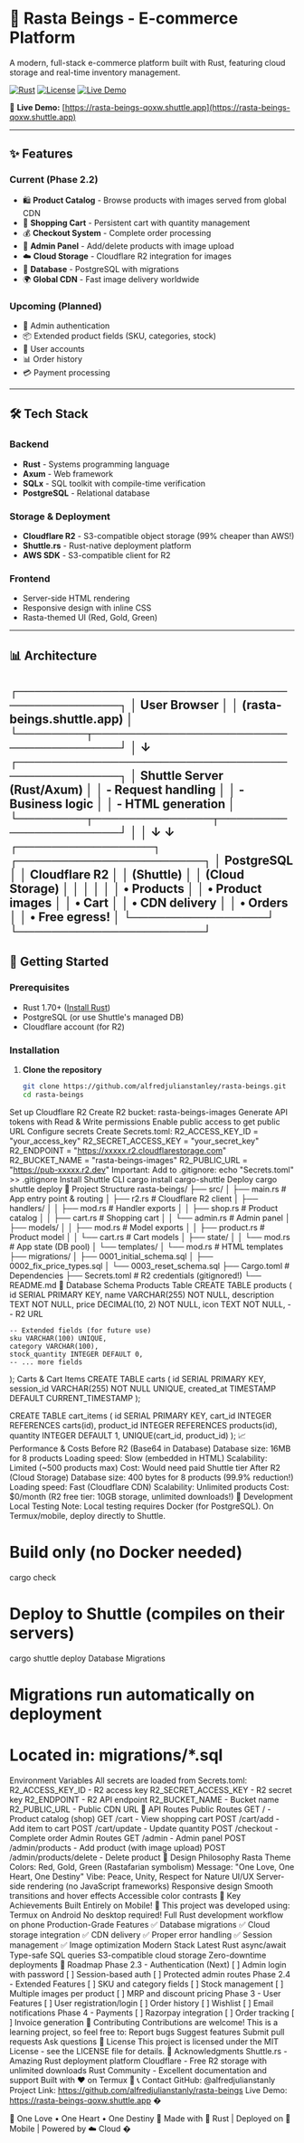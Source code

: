 # 🌿 Rasta Beings - E-commerce Platform

A modern, full-stack e-commerce platform built with Rust, featuring cloud storage and real-time inventory management.

[![Rust](https://img.shields.io/badge/rust-1.70+-orange.svg)](https://www.rust-lang.org/)
[![License](https://img.shields.io/badge/license-MIT-blue.svg)](LICENSE)
[![Live Demo](https://img.shields.io/badge/demo-live-green.svg)](https://rasta-beings-qoxw.shuttle.app)

🔗 **Live Demo:** [https://rasta-beings-qoxw.shuttle.app](https://rasta-beings-qoxw.shuttle.app)

---

## ✨ Features

### Current (Phase 2.2)
- 🛍️ **Product Catalog** - Browse products with images served from global CDN
- 🛒 **Shopping Cart** - Persistent cart with quantity management
- 💰 **Checkout System** - Complete order processing
- 🔧 **Admin Panel** - Add/delete products with image upload
- ☁️ **Cloud Storage** - Cloudflare R2 integration for images
- 💾 **Database** - PostgreSQL with migrations
- 🌍 **Global CDN** - Fast image delivery worldwide

### Upcoming (Planned)
- 🔐 Admin authentication
- 📦 Extended product fields (SKU, categories, stock)
- 👤 User accounts
- 📊 Order history
- 💳 Payment processing

---

## 🛠️ Tech Stack

### Backend
- **Rust** - Systems programming language
- **Axum** - Web framework
- **SQLx** - SQL toolkit with compile-time verification
- **PostgreSQL** - Relational database

### Storage & Deployment
- **Cloudflare R2** - S3-compatible object storage (99% cheaper than AWS!)
- **Shuttle.rs** - Rust-native deployment platform
- **AWS SDK** - S3-compatible client for R2

### Frontend
- Server-side HTML rendering
- Responsive design with inline CSS
- Rasta-themed UI (Red, Gold, Green)

---

## 📊 Architecture
┌─────────────────────────────────────────────┐
│  User Browser                               │
│  (rasta-beings.shuttle.app)                 │
└────────┬────────────────────────────────────┘
│
↓
┌─────────────────────────────────────────────┐
│  Shuttle Server (Rust/Axum)                 │
│  - Request handling                         │
│  - Business logic                           │
│  - HTML generation                          │
└────────┬──────────────┬─────────────────────┘
│              │
↓              ↓
┌────────────────┐  ┌──────────────────────┐
│  PostgreSQL    │  │  Cloudflare R2       │
│  (Shuttle)     │  │  (Cloud Storage)     │
│                │  │                      │
│  • Products    │  │  • Product images    │
│  • Cart        │  │  • CDN delivery      │
│  • Orders      │  │  • Free egress!      │
└────────────────┘  └──────────────────────┘
---

## 🚀 Getting Started

### Prerequisites
- Rust 1.70+ ([Install Rust](https://rustup.rs/))
- PostgreSQL (or use Shuttle's managed DB)
- Cloudflare account (for R2)

### Installation

1. **Clone the repository**
   ```bash
   git clone https://github.com/alfredjulianstanley/rasta-beings.git
   cd rasta-beings
Set up Cloudflare R2
Create R2 bucket: rasta-beings-images
Generate API tokens with Read & Write permissions
Enable public access to get public URL
Configure secrets
Create Secrets.toml:
R2_ACCESS_KEY_ID = "your_access_key"
R2_SECRET_ACCESS_KEY = "your_secret_key"
R2_ENDPOINT = "https://xxxxx.r2.cloudflarestorage.com"
R2_BUCKET_NAME = "rasta-beings-images"
R2_PUBLIC_URL = "https://pub-xxxxx.r2.dev"
Important: Add to .gitignore:
echo "Secrets.toml" >> .gitignore
Install Shuttle CLI
cargo install cargo-shuttle
Deploy
cargo shuttle deploy
📁 Project Structure
rasta-beings/
├── src/
│   ├── main.rs              # App entry point & routing
│   ├── r2.rs                # Cloudflare R2 client
│   ├── handlers/
│   │   ├── mod.rs           # Handler exports
│   │   ├── shop.rs          # Product catalog
│   │   ├── cart.rs          # Shopping cart
│   │   └── admin.rs         # Admin panel
│   ├── models/
│   │   ├── mod.rs           # Model exports
│   │   ├── product.rs       # Product model
│   │   └── cart.rs          # Cart models
│   ├── state/
│   │   └── mod.rs           # App state (DB pool)
│   └── templates/
│       └── mod.rs           # HTML templates
├── migrations/
│   ├── 0001_initial_schema.sql
│   ├── 0002_fix_price_types.sql
│   └── 0003_reset_schema.sql
├── Cargo.toml               # Dependencies
├── Secrets.toml            # R2 credentials (gitignored!)
└── README.md
💾 Database Schema
Products Table
CREATE TABLE products (
    id SERIAL PRIMARY KEY,
    name VARCHAR(255) NOT NULL,
    description TEXT NOT NULL,
    price DECIMAL(10, 2) NOT NULL,
    icon TEXT NOT NULL,  -- R2 URL
    
    -- Extended fields (for future use)
    sku VARCHAR(100) UNIQUE,
    category VARCHAR(100),
    stock_quantity INTEGER DEFAULT 0,
    -- ... more fields
);
Carts & Cart Items
CREATE TABLE carts (
    id SERIAL PRIMARY KEY,
    session_id VARCHAR(255) NOT NULL UNIQUE,
    created_at TIMESTAMP DEFAULT CURRENT_TIMESTAMP
);

CREATE TABLE cart_items (
    id SERIAL PRIMARY KEY,
    cart_id INTEGER REFERENCES carts(id),
    product_id INTEGER REFERENCES products(id),
    quantity INTEGER DEFAULT 1,
    UNIQUE(cart_id, product_id)
);
📈 Performance & Costs
Before R2 (Base64 in Database)
Database size: 16MB for 8 products
Loading speed: Slow (embedded in HTML)
Scalability: Limited (~500 products max)
Cost: Would need paid Shuttle tier
After R2 (Cloud Storage)
Database size: 400 bytes for 8 products (99.9% reduction!)
Loading speed: Fast (Cloudflare CDN)
Scalability: Unlimited products
Cost: $0/month (R2 free tier: 10GB storage, unlimited downloads!)
🔧 Development
Local Testing
Note: Local testing requires Docker (for PostgreSQL). On Termux/mobile, deploy directly to Shuttle.
# Build only (no Docker needed)
cargo check

# Deploy to Shuttle (compiles on their servers)
cargo shuttle deploy
Database Migrations
# Migrations run automatically on deployment
# Located in: migrations/*.sql
Environment Variables
All secrets are loaded from Secrets.toml:
R2_ACCESS_KEY_ID - R2 access key
R2_SECRET_ACCESS_KEY - R2 secret key
R2_ENDPOINT - R2 API endpoint
R2_BUCKET_NAME - Bucket name
R2_PUBLIC_URL - Public CDN URL
📖 API Routes
Public Routes
GET / - Product catalog (shop)
GET /cart - View shopping cart
POST /cart/add - Add item to cart
POST /cart/update - Update quantity
POST /checkout - Complete order
Admin Routes
GET /admin - Admin panel
POST /admin/products - Add product (with image upload)
POST /admin/products/delete - Delete product
🎨 Design Philosophy
Rasta Theme
Colors: Red, Gold, Green (Rastafarian symbolism)
Message: "One Love, One Heart, One Destiny"
Vibe: Peace, Unity, Respect for Nature
UI/UX
Server-side rendering (no JavaScript frameworks)
Responsive design
Smooth transitions and hover effects
Accessible color contrasts
🌟 Key Achievements
Built Entirely on Mobile! 📱
This project was developed using:
Termux on Android
No desktop required!
Full Rust development workflow on phone
Production-Grade Features
✅ Database migrations
✅ Cloud storage integration
✅ CDN delivery
✅ Proper error handling
✅ Session management
✅ Image optimization
Modern Stack
Latest Rust async/await
Type-safe SQL queries
S3-compatible cloud storage
Zero-downtime deployments
📝 Roadmap
Phase 2.3 - Authentication (Next)
[ ] Admin login with password
[ ] Session-based auth
[ ] Protected admin routes
Phase 2.4 - Extended Features
[ ] SKU and category fields
[ ] Stock management
[ ] Multiple images per product
[ ] MRP and discount pricing
Phase 3 - User Features
[ ] User registration/login
[ ] Order history
[ ] Wishlist
[ ] Email notifications
Phase 4 - Payments
[ ] Razorpay integration
[ ] Order tracking
[ ] Invoice generation
🤝 Contributing
Contributions are welcome! This is a learning project, so feel free to:
Report bugs
Suggest features
Submit pull requests
Ask questions
📄 License
This project is licensed under the MIT License - see the LICENSE file for details.
🙏 Acknowledgments
Shuttle.rs - Amazing Rust deployment platform
Cloudflare - Free R2 storage with unlimited downloads
Rust Community - Excellent documentation and support
Built with ❤️ on Termux 📱
📞 Contact
GitHub: @alfredjulianstanly
Project Link: https://github.com/alfredjulianstanly/rasta-beings
Live Demo: https://rasta-beings-qoxw.shuttle.app
�

🌿 One Love • One Heart • One Destiny 🌿
Made with 🦀 Rust | Deployed on 📱 Mobile | Powered by ☁️ Cloud
�
